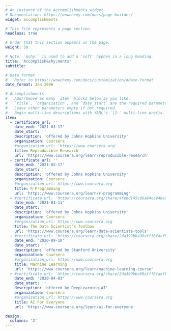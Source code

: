 ```yaml
---
# An instance of the Accomplishments widget.
# Documentation: https://wowchemy.com/docs/page-builder/
widget: accomplishments

# This file represents a page section.
headless: true

# Order that this section appears on the page.
weight: 50

# Note: `&shy;` is used to add a 'soft' hyphen in a long heading.
title: 'Accomplish&shy;ments'
subtitle:

# Date format
#   Refer to https://wowchemy.com/docs/customization/#date-format
date_format: Jan 2006

# Accomplishments.
#   Add/remove as many `item` blocks below as you like.
#   `title`, `organization`, and `date_start` are the required parameters.
#   Leave other parameters empty if not required.
#   Begin multi-line descriptions with YAML's `|2-` multi-line prefix.
item:
  - certificate_url: ''
    date_end: '2021-03-17'
    date_start: ''
    description: 'offered by Johns Hopkins University'
    organization: Coursera
    #organization_url: 'https://www.coursera.org'
    title: Reproducible Research
    url: 'https://www.coursera.org/learn/reproducible-research'
  - certificate_url: ''
    date_end: '2021-02-17'
    date_start: ''
    description: 'offered by Johns Hopkins University'
    organization: Coursera
    #organization_url: https://www.coursera.org
    title: R Programming
    url: 'https://www.coursera.org/learn/r-programming'
  - #certificate_url: 'https://coursera.org/share/4febd145c96a84ca948ad89ee5ebc1ca'
    date_end: '2021-01-11'
    date_start: ''
    description: 'offered by Johns Hopkins University'
    organization: Coursera
    #organization_url: https://www.coursera.org
    title: The Data Scientist’s Toolbox
    url: 'https://www.coursera.org/learn/data-scientists-tools'
  - #certificate_url: 'https://coursera.org/share/2da399bba98afff8faefb8b96a477a54'
    date_end: '2020-09-18'
    date_start: ''
    description: 'offered by Stanford University'
    organization: Coursera
    #organization_url: https://www.coursera.org
    title: Machine Learning
    url: 'https://www.coursera.org/learn/machine-learning-course'
  - #certificate_url: 'https://coursera.org/share/2da399bba98afff8faefb8b96a477a54'
    date_end: '2020-04-03'
    date_start: ''
    description: 'offered by DeepLearning.AI'
    organization: Coursera
    #organization_url: https://www.coursera.org
    title: AI For Everyone
    url: 'https://www.coursera.org/learn/ai-for-everyone'

design:
  columns: '2'
---
```

